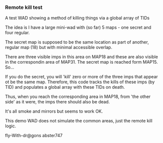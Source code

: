 
### Remote kill test

A test WAD showing a method of killing things via a global array of TIDs

The idea is I have a large mini-wad with (so far) 5 maps - one secret and four regular.

The secret map is supposed to be the same location as part of another, regular map (18) but with minimal accessible overlap.

There are three visible imps in this area on MAP18 and these are also visible in the correspondin area of MAP31. The secret map is reached form MAP15. So...

If you do the secret, you will 'kill' zero or more of the three imps that appear ot be the same map. Therefore, this code tracks the kills of these imps (by TID) and populates a global array with these TIDs on death.

Thus, when you reach the corresponding area in MAP18, from 'the other side' as it were, the imps there should also be dead. 

It's all smoke and mirrors but seems to work OK.

This demo WAD does not simulate the common areas, just the remote kill logic.

fly-With-dr@gons
abster747